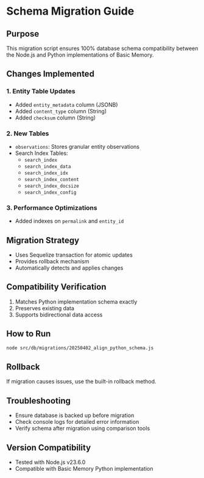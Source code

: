 # Schema Migration Guide

## Purpose

This migration script ensures 100% database schema compatibility between the Node.js and Python implementations of Basic Memory.

## Changes Implemented

### 1. Entity Table Updates

- Added `entity_metadata` column (JSONB)
- Added `content_type` column (String)
- Added `checksum` column (String)

### 2. New Tables

- `observations`: Stores granular entity observations
- Search Index Tables:
  - `search_index`
  - `search_index_data`
  - `search_index_idx`
  - `search_index_content`
  - `search_index_docsize`
  - `search_index_config`

### 3. Performance Optimizations

- Added indexes on `permalink` and `entity_id`

## Migration Strategy

- Uses Sequelize transaction for atomic updates
- Provides rollback mechanism
- Automatically detects and applies changes

## Compatibility Verification

1. Matches Python implementation schema exactly
2. Preserves existing data
3. Supports bidirectional data access

## How to Run

```bash
node src/db/migrations/20250402_align_python_schema.js
```

## Rollback

If migration causes issues, use the built-in rollback method.

## Troubleshooting

- Ensure database is backed up before migration
- Check console logs for detailed error information
- Verify schema after migration using comparison tools

## Version Compatibility

- Tested with Node.js v23.6.0
- Compatible with Basic Memory Python implementation
